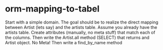 # orm-mapping-to-tabel


Start with a simple domain. The goal should be to realize the direct mapping between Artist (lets say) and the artists table. Assume you already have the artists table. Create attributes (manually, no meta stuff) that match each of the columns. Then write the Artist.all method (SELECT) that returns and Artist object. No Meta! Then write a find_by_name method
